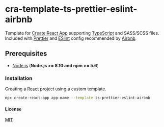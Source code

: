 # cra-template-ts-prettier-eslint-airbnb

Template for [Create React App](https://create-react-app.dev) supporting [TypeScript](https://www.typescriptlang.org) and SASS/SCSS files. Included with [Prettier](https://prettier.io) and [ESlint](https://eslint.org/) config recommended by [Airbnb](https://github.com/airbnb/javascript).

## Prerequisites

- [Node.js](https://nodejs.org) (**Node.js >= 8.10 and npm >= 5.6**)

### Installation

Creating a [React](https://reactjs.org) project using a custom template.

```sh
npx create-react-app app-name --template ts-prettier-eslint-airbnb
```

#### License

[MIT](https://choosealicense.com/licenses/mit)